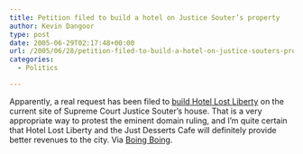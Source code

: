 ```yaml
---
title: Petition filed to build a hotel on Justice Souter’s property
author: Kevin Dangoor
type: post
date: 2005-06-29T02:17:48+00:00
url: /2005/06/28/petition-filed-to-build-a-hotel-on-justice-souters-property/
categories:
  - Politics

---
```

Apparently, a real request has been filed to [build Hotel Lost Liberty][1] on the current site of Supreme Court Justice Souter&#8217;s house. That is a very appropriate way to protest the eminent domain ruling, and I&#8217;m quite certain that Hotel Lost Liberty and the Just Desserts Cafe will definitely provide better revenues to the city. Via [Boing Boing][2].

 [1]: http://www.freestarmedia.com/hotellostliberty2.html
 [2]: http://www.boingboing.net/2005/06/28/group_proposes_to_bu.html